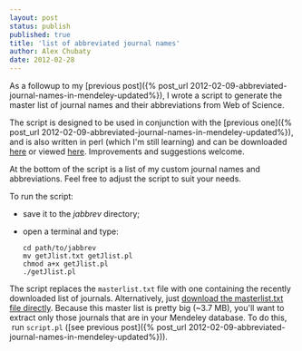 ```yaml
---
layout: post
status: publish
published: true
title: 'list of abbreviated journal names'
author: Alex Chubaty
date: 2012-02-28
---
```


As a followup to my [previous post]({% post_url 2012-02-09-abbreviated-journal-names-in-mendeley-updated%}), I wrote a script to generate the master list of journal names and their abbreviations from Web of Science.

The script is designed to be used in conjunction with the [previous one]({% post_url 2012-02-09-abbreviated-journal-names-in-mendeley-updated%}), and is also written in perl (which I'm still learning) and can be downloaded [here](/uploads/2013/04/getJlist.txt) or viewed [here](http://pastebin.com/6tr7hec4). Improvements and suggestions welcome.

At the bottom of the script is a list of my custom journal names and abbreviations. Feel free to adjust the script to suit your needs.

To run the script:

- save it to the *jabbrev* directory;
- open a terminal and type:

    ```
    cd path/to/jabbrev
    mv getJlist.txt getJlist.pl
    chmod a+x getJlist.pl
    ./getJlist.pl
    ```

The script replaces the `masterlist.txt` file with one containing the recently downloaded list of journals. Alternatively, just [download the masterlist.txt file directly](/uploads/2013/04/masterlist.txt). Because this master list is pretty big (~3.7 MB), you'll want to extract only those journals that are in your Mendeley database. To do this,  run `script.pl` ([see previous post]({% post_url 2012-02-09-abbreviated-journal-names-in-mendeley-updated%})).

